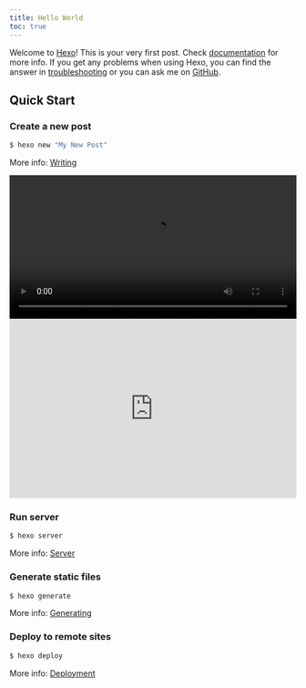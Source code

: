 ```yaml
---
title: Hello World
toc: true
---
```

Welcome to [Hexo](https://hexo.io/)! This is your very first post. Check [documentation](https://hexo.io/docs/) for more info. If you get any problems when using Hexo, you can find the answer in [troubleshooting](https://hexo.io/docs/troubleshooting.html) or you can ask me on [GitHub](https://github.com/hexojs/hexo/issues).

## Quick Start

### Create a new post

``` bash
$ hexo new "My New Post"
```

More info: [Writing](https://hexo.io/docs/writing.html)

<!--more-->

<video width="100%" height="auto" controls>
  <source src="../../videos/1673276705287.mp4" type="video/mp4">
</video> 

<iframe width="100%" height="315" src="https://www.youtube.com/watch?v=Yuq-ZoqyFkI&t=118s" frameborder="0" allow="accelerometer; autoplay; clipboard-write; encrypted-media; gyroscope; picture-in-picture" allowfullscreen></iframe>


### Run server

``` bash
$ hexo server
```

More info: [Server](https://hexo.io/docs/server.html)

### Generate static files

``` bash
$ hexo generate
```

More info: [Generating](https://hexo.io/docs/generating.html)

### Deploy to remote sites

``` bash
$ hexo deploy
```

More info: [Deployment](https://hexo.io/docs/one-command-deployment.html)
